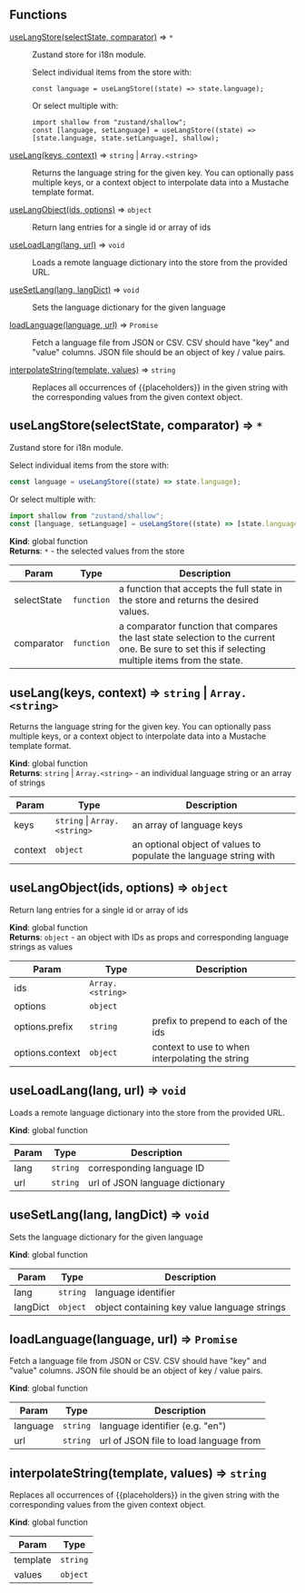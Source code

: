## Functions

<dl>
<dt><a href="#useLangStore">useLangStore(selectState, comparator)</a> ⇒ <code>*</code></dt>
<dd><p>Zustand store for i18n module.</p>
<p>Select individual items from the store with:</p>
<pre><code class="language-js">const language = useLangStore((state) =&gt; state.language);
</code></pre>
<p>Or select multiple with:</p>
<pre><code class="language-js">import shallow from &quot;zustand/shallow&quot;;
const [language, setLanguage] = useLangStore((state) =&gt; [state.language, state.setLanguage], shallow);
</code></pre>
</dd>
<dt><a href="#useLang">useLang(keys, context)</a> ⇒ <code>string</code> | <code>Array.&lt;string&gt;</code></dt>
<dd><p>Returns the language string for the given key. You can optionally pass
multiple keys, or a context object to interpolate data into a Mustache
template format.</p>
</dd>
<dt><a href="#useLangObject">useLangObject(ids, options)</a> ⇒ <code>object</code></dt>
<dd><p>Return lang entries for a single id or array of ids</p>
</dd>
<dt><a href="#useLoadLang">useLoadLang(lang, url)</a> ⇒ <code>void</code></dt>
<dd><p>Loads a remote language dictionary into the store from the provided URL.</p>
</dd>
<dt><a href="#useSetLang">useSetLang(lang, langDict)</a> ⇒ <code>void</code></dt>
<dd><p>Sets the language dictionary for the given language</p>
</dd>
<dt><a href="#loadLanguage">loadLanguage(language, url)</a> ⇒ <code>Promise</code></dt>
<dd><p>Fetch a language file from JSON or CSV. CSV should have &quot;key&quot; and &quot;value&quot; columns.
JSON file should be an object of key / value pairs.</p>
</dd>
<dt><a href="#interpolateString">interpolateString(template, values)</a> ⇒ <code>string</code></dt>
<dd><p>Replaces all occurrences of {{placeholders}} in the given string with the
corresponding values from the given context object.</p>
</dd>
</dl>

<a name="useLangStore"></a>

## useLangStore(selectState, comparator) ⇒ <code>\*</code>
Zustand store for i18n module.

Select individual items from the store with:

```js
const language = useLangStore((state) => state.language);
```

Or select multiple with:

```js
import shallow from "zustand/shallow";
const [language, setLanguage] = useLangStore((state) => [state.language, state.setLanguage], shallow);
```

**Kind**: global function  
**Returns**: <code>\*</code> - the selected values from the store  

| Param | Type | Description |
| --- | --- | --- |
| selectState | <code>function</code> | a function that accepts the full state in the store and returns the desired values. |
| comparator | <code>function</code> | a comparator function that compares the last state selection to the current one.  Be sure to set this if selecting multiple items from the state. |

<a name="useLang"></a>

## useLang(keys, context) ⇒ <code>string</code> \| <code>Array.&lt;string&gt;</code>
Returns the language string for the given key. You can optionally pass
multiple keys, or a context object to interpolate data into a Mustache
template format.

**Kind**: global function  
**Returns**: <code>string</code> \| <code>Array.&lt;string&gt;</code> - an individual language string or an array of strings  

| Param | Type | Description |
| --- | --- | --- |
| keys | <code>string</code> \| <code>Array.&lt;string&gt;</code> | an array of language keys |
| context | <code>object</code> | an optional object of values to populate the language string with |

<a name="useLangObject"></a>

## useLangObject(ids, options) ⇒ <code>object</code>
Return lang entries for a single id or array of ids

**Kind**: global function  
**Returns**: <code>object</code> - an object with IDs as props and corresponding language strings as values  

| Param | Type | Description |
| --- | --- | --- |
| ids | <code>Array.&lt;string&gt;</code> |  |
| options | <code>object</code> |  |
| options.prefix | <code>string</code> | prefix to prepend to each of the ids |
| options.context | <code>object</code> | context to use to when interpolating the string |

<a name="useLoadLang"></a>

## useLoadLang(lang, url) ⇒ <code>void</code>
Loads a remote language dictionary into the store from the provided URL.

**Kind**: global function  

| Param | Type | Description |
| --- | --- | --- |
| lang | <code>string</code> | corresponding language ID |
| url | <code>string</code> | url of JSON language dictionary |

<a name="useSetLang"></a>

## useSetLang(lang, langDict) ⇒ <code>void</code>
Sets the language dictionary for the given language

**Kind**: global function  

| Param | Type | Description |
| --- | --- | --- |
| lang | <code>string</code> | language identifier |
| langDict | <code>object</code> | object containing key value language strings |

<a name="loadLanguage"></a>

## loadLanguage(language, url) ⇒ <code>Promise</code>
Fetch a language file from JSON or CSV. CSV should have "key" and "value" columns.
JSON file should be an object of key / value pairs.

**Kind**: global function  

| Param | Type | Description |
| --- | --- | --- |
| language | <code>string</code> | language identifier (e.g. "en") |
| url | <code>string</code> | url of JSON file to load language from |

<a name="interpolateString"></a>

## interpolateString(template, values) ⇒ <code>string</code>
Replaces all occurrences of {{placeholders}} in the given string with the
corresponding values from the given context object.

**Kind**: global function  

| Param | Type |
| --- | --- |
| template | <code>string</code> | 
| values | <code>object</code> | 

